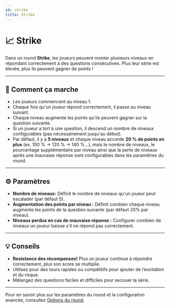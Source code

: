 ```yaml
---
id: strike
title: Strike
---
```


# 📈 Strike

Dans un round **Strike**, les joueurs peuvent monter plusieurs niveaux en répondant correctement à des questions consécutives. Plus leur série est élevée, plus ils peuvent gagner de points !

---

## 📝 Comment ça marche

- Les joueurs commencent au niveau 1.
- Chaque fois qu'un joueur répond correctement, il passe au niveau suivant.
- Chaque niveau augmente les points qu'ils peuvent gagner sur la question suivante.
- Si un joueur a tort à une question, il descend un nombre de niveaux configurables (pas nécessairement jusqu'au début).
- Par défaut, il y a **5 niveaux** et chaque niveau accorde **20 % de points en plus** (ex. 100 % → 120 % → 140 %...), mais le nombre de niveaux, le pourcentage supplémentaire par niveau ainsi que la perte de niveaux après une mauvaise réponse sont configurables dans les paramètres du round.

---

## ⚙️ Paramètres

- **Nombre de niveaux:** Définit le nombre de niveaux qu'un joueur peut escalader (par défaut 5).
- **Augmentation des points par niveau :** Définit combien chaque niveau augmente les points de la question suivante (par défaut 20% par niveau).
- **Niveaux perdus en cas de mauvaise réponse :** Configurer combien de niveaux un joueur baisse s'il ne répond pas correctement.

---

## 💡 Conseils

- **Resistance des récompenses!** Plus un joueur continue à répondre correctement, plus son score se multiplie.
- Utilisez pour des tours rapides ou compétitifs pour ajouter de l’excitation et du risque.
- Mélangez des questions faciles et difficiles pour secouer la série.

---

Pour en savoir plus sur les paramètres du round et la configuration avancée, consultez [Options du round](../editor/008-round-options.md).

